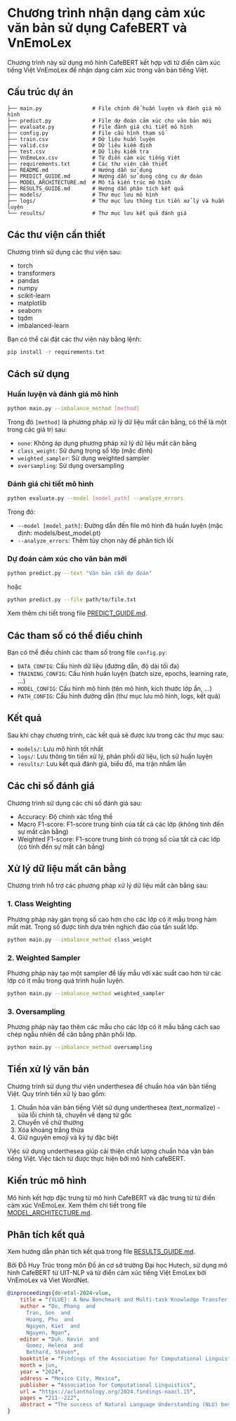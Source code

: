 # Chương trình nhận dạng cảm xúc văn bản sử dụng CafeBERT và VnEmoLex

Chương trình này sử dụng mô hình CafeBERT kết hợp với từ điển cảm xúc tiếng Việt VnEmoLex để nhận dạng cảm xúc trong văn bản tiếng Việt.

## Cấu trúc dự án

```
├── main.py                # File chính để huấn luyện và đánh giá mô hình
├── predict.py             # File dự đoán cảm xúc cho văn bản mới
├── evaluate.py            # File đánh giá chi tiết mô hình
├── config.py              # File cấu hình tham số
├── train.csv              # Dữ liệu huấn luyện
├── valid.csv              # Dữ liệu kiểm định
├── test.csv               # Dữ liệu kiểm tra
├── VnEmoLex.csv           # Từ điển cảm xúc tiếng Việt
├── requirements.txt       # Các thư viện cần thiết
├── README.md              # Hướng dẫn sử dụng
├── PREDICT_GUIDE.md       # Hướng dẫn sử dụng công cụ dự đoán
├── MODEL_ARCHITECTURE.md  # Mô tả kiến trúc mô hình
├── RESULTS_GUIDE.md       # Hướng dẫn phân tích kết quả
├── models/                # Thư mục lưu mô hình
├── logs/                  # Thư mục lưu thông tin tiền xử lý và huấn luyện
└── results/               # Thư mục lưu kết quả đánh giá
```

## Các thư viện cần thiết

Chương trình sử dụng các thư viện sau:

- torch
- transformers
- pandas
- numpy
- scikit-learn
- matplotlib
- seaborn
- tqdm
- imbalanced-learn

Bạn có thể cài đặt các thư viện này bằng lệnh:

```bash
pip install -r requirements.txt
```

## Cách sử dụng

### Huấn luyện và đánh giá mô hình

```bash
python main.py --imbalance_method [method]
```

Trong đó `[method]` là phương pháp xử lý dữ liệu mất cân bằng, có thể là một trong các giá trị sau:
- `none`: Không áp dụng phương pháp xử lý dữ liệu mất cân bằng
- `class_weight`: Sử dụng trọng số lớp (mặc định)
- `weighted_sampler`: Sử dụng weighted sampler
- `oversampling`: Sử dụng oversampling

### Đánh giá chi tiết mô hình

```bash
python evaluate.py --model [model_path] --analyze_errors
```

Trong đó:
- `--model [model_path]`: Đường dẫn đến file mô hình đã huấn luyện (mặc định: models/best_model.pt)
- `--analyze_errors`: Thêm tùy chọn này để phân tích lỗi

### Dự đoán cảm xúc cho văn bản mới

```bash
python predict.py --text "Văn bản cần dự đoán"
```

hoặc

```bash
python predict.py --file path/to/file.txt
```

Xem thêm chi tiết trong file [PREDICT_GUIDE.md](PREDICT_GUIDE.md).

## Các tham số có thể điều chỉnh

Bạn có thể điều chỉnh các tham số trong file `config.py`:

- `DATA_CONFIG`: Cấu hình dữ liệu (đường dẫn, độ dài tối đa)
- `TRAINING_CONFIG`: Cấu hình huấn luyện (batch size, epochs, learning rate, ...)
- `MODEL_CONFIG`: Cấu hình mô hình (tên mô hình, kích thước lớp ẩn, ...)
- `PATH_CONFIG`: Cấu hình đường dẫn (thư mục lưu mô hình, logs, kết quả)

## Kết quả

Sau khi chạy chương trình, các kết quả sẽ được lưu trong các thư mục sau:

- `models/`: Lưu mô hình tốt nhất
- `logs/`: Lưu thông tin tiền xử lý, phân phối dữ liệu, lịch sử huấn luyện
- `results/`: Lưu kết quả đánh giá, biểu đồ, ma trận nhầm lẫn

## Các chỉ số đánh giá

Chương trình sử dụng các chỉ số đánh giá sau:

- Accuracy: Độ chính xác tổng thể
- Macro F1-score: F1-score trung bình của tất cả các lớp (không tính đến sự mất cân bằng)
- Weighted F1-score: F1-score trung bình có trọng số của tất cả các lớp (có tính đến sự mất cân bằng)

## Xử lý dữ liệu mất cân bằng

Chương trình hỗ trợ các phương pháp xử lý dữ liệu mất cân bằng sau:

### 1. Class Weighting

Phương pháp này gán trọng số cao hơn cho các lớp có ít mẫu trong hàm mất mát. Trọng số được tính dựa trên nghịch đảo của tần suất lớp.

```bash
python main.py --imbalance_method class_weight
```

### 2. Weighted Sampler

Phương pháp này tạo một sampler để lấy mẫu với xác suất cao hơn từ các lớp có ít mẫu trong quá trình huấn luyện.

```bash
python main.py --imbalance_method weighted_sampler
```

### 3. Oversampling

Phương pháp này tạo thêm các mẫu cho các lớp có ít mẫu bằng cách sao chép ngẫu nhiên để cân bằng phân phối lớp.

```bash
python main.py --imbalance_method oversampling
```

## Tiền xử lý văn bản

Chương trình sử dụng thư viện underthesea để chuẩn hóa văn bản tiếng Việt. Quy trình tiền xử lý bao gồm:

1. Chuẩn hóa văn bản tiếng Việt sử dụng underthesea (text_normalize) - sửa lỗi chính tả, chuyển về dạng từ gốc
2. Chuyển về chữ thường
3. Xóa khoảng trắng thừa
4. Giữ nguyên emoji và ký tự đặc biệt

Việc sử dụng underthesea giúp cải thiện chất lượng chuẩn hóa văn bản tiếng Việt. Việc tách từ được thực hiện bởi mô hình cafeBERT.

## Kiến trúc mô hình

Mô hình kết hợp đặc trưng từ mô hình CafeBERT và đặc trưng từ từ điển cảm xúc VnEmoLex. Xem thêm chi tiết trong file [MODEL_ARCHITECTURE.md](MODEL_ARCHITECTURE.md).

## Phân tích kết quả

Xem hướng dẫn phân tích kết quả trong file [RESULTS_GUIDE.md](RESULTS_GUIDE.md).

Bởi Đỗ Huy Trúc trong môn Đồ án cơ sở trường Đại học Hutech, sử dụng mô hình CafeBERT từ UIT-NLP và từ điển cảm xúc tiếng Việt EmoLex bởi VnEmoLex và Viet WordNet.

```bibtex
@inproceedings{do-etal-2024-vlue,
    title = "{VLUE}: A New Benchmark and Multi-task Knowledge Transfer Learning for {V}ietnamese Natural Language Understanding",
    author = "Do, Phong  and
      Tran, Son  and
      Hoang, Phu  and
      Nguyen, Kiet  and
      Nguyen, Ngan",
    editor = "Duh, Kevin  and
      Gomez, Helena  and
      Bethard, Steven",
    booktitle = "Findings of the Association for Computational Linguistics: NAACL 2024",
    month = jun,
    year = "2024",
    address = "Mexico City, Mexico",
    publisher = "Association for Computational Linguistics",
    url = "https://aclanthology.org/2024.findings-naacl.15",
    pages = "211--222",
    abstract = "The success of Natural Language Understanding (NLU) benchmarks in various languages, such as GLUE for English, CLUE for Chinese, KLUE for Korean, and IndoNLU for Indonesian, has facilitated the evaluation of new NLU models across a wide range of tasks. To establish a standardized set of benchmarks for Vietnamese NLU, we introduce the first Vietnamese Language Understanding Evaluation (VLUE) benchmark. The VLUE benchmark encompasses five datasets covering different NLU tasks, including text classification, span extraction, and natural language understanding. To provide an insightful overview of the current state of Vietnamese NLU, we then evaluate seven state-of-the-art pre-trained models, including both multilingual and Vietnamese monolingual models, on our proposed VLUE benchmark. Furthermore, we present CafeBERT, a new state-of-the-art pre-trained model that achieves superior results across all tasks in the VLUE benchmark. Our model combines the proficiency of a multilingual pre-trained model with Vietnamese linguistic knowledge. CafeBERT is developed based on the XLM-RoBERTa model, with an additional pretraining step utilizing a significant amount of Vietnamese textual data to enhance its adaptation to the Vietnamese language. For the purpose of future research, CafeBERT is made publicly available for research purposes.",More actions
}

